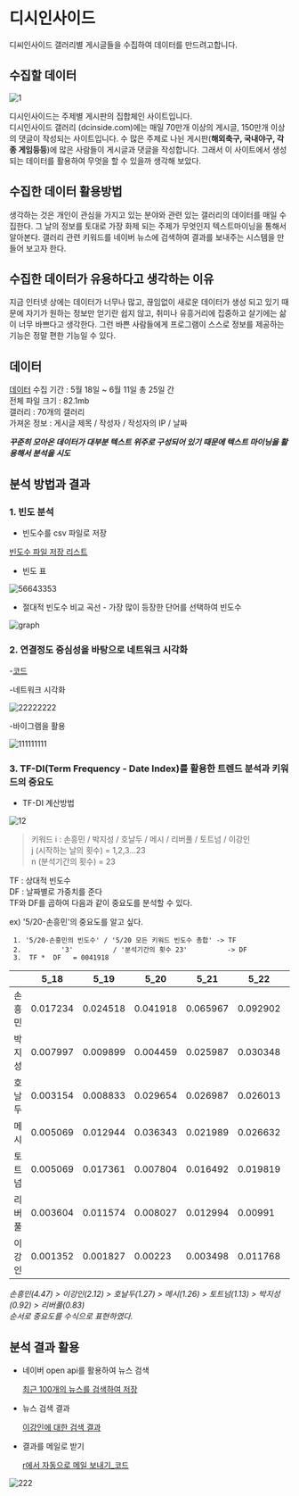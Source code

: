 # 디시인사이드  
디씨인사이드 갤러리별 게시글들을 수집하여 데이터를 만드려고합니다.

## 수집할 데이터
![1](https://user-images.githubusercontent.com/49008643/56280869-189c1d00-6146-11e9-97cf-b4af86e4119f.JPG)

디시인사이드는 주제별 게시판의 집합체인 사이트입니다.  
디시인사이드 갤러리 (dcinside.com)에는 매일 70만개 이상의 게시글, 150만개 이상의 댓글이 작성되는 사이트입니다. 
수 많은 주제로 나뉜 게시판(**해외축구, 국내야구, 각종 게임등등**)에 많은 사람들이 게시글과 댓글을 작성합니다.
그래서 이 사이트에서 생성되는 데이터를 활용하여 무엇을 할 수 있을까 생각해 보았다.

## 수집한 데이터 활용방법

생각하는 것은 개인이 관심을 가지고 있는 분야와 관련 있는 갤러리의 데이터를 매일 수집한다. 
그 날의 정보를 토대로 가장 화제 되는 주제가 무엇인지 텍스트마이닝을 통해서 알아본다.
갤러리 관련 키워드를 네이버 뉴스에 검색하여 결과를 보내주는 시스템을 만들어 보고자 한다. 


## 수집한 데이터가 유용하다고 생각하는 이유

지금 인터넷 상에는 데이터가 너무나 많고, 끊임없이 새로운 데이터가 생성 되고 있기 때문에 자기가 원하는 정보만 얻기란 쉽지 않고, 
취미나 유흥거리에 집중하고 살기에는 삶이 너무 바쁘다고 생각한다. 
그런 바쁜 사람들에게 프로그램이 스스로 정보를 제공하는 기능은 정말 편한 기능일 수 있다. 


## 데이터

[데이터]() 수집 기간 : 5월 18일 ~ 6월 11일 총 25일 간          
전체 파일 크기 : 82.1mb            
갤러리 : 70개의 갤러리          
가져온 정보 : 게시글 제목 / 작성자 / 작성자의 IP / 날짜                
        
***꾸준히 모아온 데이터가 대부분 텍스트 위주로 구성되어 있기 때문에 텍스트 마이닝을 활용해서 분석을 시도***

## 분석 방법과 결과

### 1. 빈도 분석  
 
- 빈도수를 csv 파일로 저장 
 
[빈도수 파일 저장 리스트](https://github.com/kmseob/ab12/tree/master/DC%20INSIDE/FIANL/final%20test%20data(%EB%B6%84%EC%84%9D%EA%B2%B0%EA%B3%BC)/1%EB%B9%88%EB%8F%84%EB%B6%84%EC%84%9D)      


- 빈도 표                   
   
 ![56643353](https://user-images.githubusercontent.com/49008643/59383497-f5cf6300-8d9a-11e9-891f-896746c8a5fe.JPG)           
           
               
            
- 절대적 빈도수 비교 곡선 - 가장 많이 등장한 단어를 선택하여 빈도수             
              
![graph](https://user-images.githubusercontent.com/49008643/59378651-c6672900-8d8f-11e9-8f82-84aad028ace0.JPG)           
             
              
            
             
              
             
               
 
### 2. 연결정도 중심성을 바탕으로 네트워크 시각화           
            
-[코드](https://github.com/kmseob/ab12/blob/master/DC%20INSIDE/FIANL/KoNLP%26wordcloud2.R)           
               
          
             
             
-네트워크 시각화             
 
 
![22222222](https://user-images.githubusercontent.com/49008643/59378838-3ecdea00-8d90-11e9-98c6-093b71612076.JPG)           
           
        
        
        
        
        
        
        
-바이그램을 활용             
                
![111111111](https://user-images.githubusercontent.com/49008643/59378862-48575200-8d90-11e9-8003-2cb683b68b27.JPG)           
 
                 
           
           
           

### 3. TF-DI(Term Frequency - Date Index)를 활용한 트렌드 분석과 키워드의 중요도             
            
- TF-DI 계산방법          
                 
![12](https://user-images.githubusercontent.com/49008643/59385945-6f1d8480-8da0-11e9-88e6-8e319ebfc100.JPG)                 
               
>키워드 i : 손흥민 / 박지성 / 호날두 / 메시 / 리버풀 / 토트넘 / 이강인      
>j (시작하는 날의 횟수) = 1,2,3...23     
>n (분석기간의 횟수) = 23    

TF : 상대적 빈도수   
DF : 날짜별로 가중치를 준다    
TF와 DF를 곱하여 다음과 같이 중요도를 분석할 수 있다.     
  
ex) '5/20-손흥민'의 중요도를 알고 싶다.     
        
     1. '5/20-손흥민의 빈도수' / '5/20 모든 키워드 빈도수 총합' -> TF        
     2.          '3'          / '분석기간의 횟수 23'          -> DF     
     3.  TF *  DF   = 0041918          
     
      
|        | 5_18     | 5_19     | 5_20     | 5_21     | 5_22     | 5_23     | 5_24     | 5_25     | 5_27     | 5_28     | 5_29     | 5_30     | 5_31     | 6_1      | 6_2      | 6_3      | 6_4      | 6_5      | 6_6      | 6_7      | 6_8      | 6_9      | 6_10     |          |
|--------|----------|----------|----------|----------|----------|----------|----------|----------|----------|----------|----------|----------|----------|----------|----------|----------|----------|----------|----------|----------|----------|----------|----------|----------|
| 손 흥 민 | 0.017234 | 0.024518 | 0.041918 | 0.065967 | 0.092902 | 0.07819  | 0.112277 | 0.090015 | 0.090111 | 0.149293 | 0.243138 | 0.254212 | 0.274878 | 0.247136 | 0.30239  | 0.33027  | 0.337577 | 0.29984  | 0.1372   | 0.514804 | 0.420093 | 0.217942 | 0.12381  | 4.465713 |
| 박 지 성 | 0.007997 | 0.009899 | 0.004459 | 0.025987 | 0.030348 | 0.039806 | 0.065671 | 0.065545 | 0.046907 | 0.06417  | 0.026718 | 0.04479  | 0.018898 | 0.03488  | 0.036714 | 0.071321 | 0.06806  | 0.035761 | 0.015886 | 0.066684 | 0.072857 | 0.04036  | 0.028571 | 0.92229  |
| 호 날 두 | 0.003154 | 0.008833 | 0.029654 | 0.026987 | 0.026013 | 0.063973 | 0.030364 | 0.025927 | 0.062954 | 0.051074 | 0.026718 | 0.032684 | 0.020616 | 0.009783 | 0.016021 | 0.029626 | 0.043558 | 0.053641 | 0.307616 | 0.024006 | 0.137964 | 0.036324 | 0.206349 | 1.27384  |
| 메 시   | 0.005069 | 0.012944 | 0.036343 | 0.021989 | 0.026632 | 0.0263   | 0.028952 | 0.023305 | 0.082705 | 0.060241 | 0.040078 | 0.033895 | 0.029206 | 0.014888 | 0.027369 | 0.046084 | 0.065337 | 0.03301  | 0.218075 | 0.026674 | 0.085259 | 0.060539 | 0.257143 | 1.262037 |
| 토 트 넘 | 0.005069 | 0.017361 | 0.007804 | 0.016492 | 0.019819 | 0.0263   | 0.028246 | 0.018935 | 0.033329 | 0.047145 | 0.064124 | 0.081106 | 0.154619 | 0.079968 | 0.114815 | 0.084488 | 0.059893 | 0.057767 | 0.020219 | 0.05068  | 0.049605 | 0.024216 | 0.063492 | 1.125491 |
| 리 버 풀 | 0.003604 | 0.011574 | 0.008027 | 0.012994 | 0.00991  | 0.024879 | 0.03107  | 0.012235 | 0.034563 | 0.043216 | 0.034734 | 0.053263 | 0.065283 | 0.073588 | 0.125495 | 0.079002 | 0.055809 | 0.031634 | 0.043326 | 0.005335 | 0.054256 | 0.004036 | 0.015873 | 0.833706 |
| 이 강 인 | 0.001352 | 0.001827 | 0.00223  | 0.003498 | 0.011768 | 0.001422 | 0.007768 | 0.111864 | 0.040735 | 0.019644 | 0.04275  | 0.02179  | 0.001718 | 0.148452 | 0.029371 | 0.054862 | 0.108896 | 0.270956 | 0.083764 | 0.181382 | 0.09301  | 0.573106 | 0.304762 | 2.116924 |        
      
*손흥민(4.47) > 이강인(2.12) > 호날두(1.27) > 메시(1.26) > 토트넘(1.13) > 박지성(0.92) > 리버풀(0.83)     
순서로 중요도를 수식으로 표현하였다.*
                
## 분석 결과 활용             
         
- 네이버 open api를 활용하여 뉴스 검색        
           
   [최근 100개의 뉴스를 검색하여 저장](https://github.com/kmseob/ab12/blob/master/DC%20INSIDE/FIANL/NAVERNEWS_API%20%26%20Send%20email.R)                 
- 뉴스 검색 결과      
     
  [이강인에 대한 검색 결과](https://github.com/kmseob/ab12/blob/master/DC%20INSIDE/FIANL/news_send_email/DC_news.csv)



- 결과를 메일로 받기    
         
  [r에서 자동으로 메일 보내기_코드](https://github.com/kmseob/ab12/blob/master/DC%20INSIDE/FIANL/NAVERNEWS_API%20%26%20Send%20email.R)               
     
     
![222](https://user-images.githubusercontent.com/49008643/59378596-a59ed380-8d8f-11e9-9469-9e4e0a8deddd.JPG)


## 
